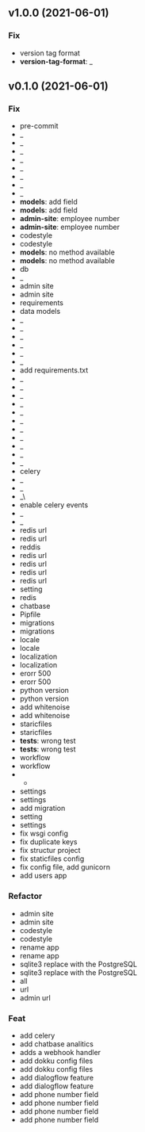 ## v1.0.0 (2021-06-01)

### Fix

- version tag format
- **version-tag-format**: _

## v0.1.0 (2021-06-01)

### Fix

- pre-commit
- _
- _
- _
- _
- _
- _
- _
- _
- **models**: add field
- **models**: add field
- **admin-site**: employee number
- **admin-site**: employee number
- codestyle
- codestyle
- **models**: no method available
- **models**: no method available
- db
- _
- admin site
- admin site
- requirements
- data models
- _
- _
- _
- _
- _
- _
- add requirements.txt
- _
- _
- _
- _
- _
- _
- _
- _
- _
- _
- _
- celery
- _
- _
- _\
- enable celery events
- _
- _
- redis url
- redis url
- reddis
- redis url
- redis url
- redis url
- redis url
- setting
- redis
- chatbase
- Pipfile
- migrations
- migrations
- locale
- locale
- localization
- localization
- erorr 500
- erorr 500
- python version
- python version
- add whitenoise
- add whitenoise
- staricfiles
- staricfiles
- **tests**: wrong test
- **tests**: wrong test
- workflow
- workflow
- -
- settings
- settings
- add migration
- setting
- settings
- fix wsgi config
- fix duplicate keys
- fix structur project
- fix staticfiles config
- fix config file, add gunicorn
- add users app

### Refactor

- admin site
- admin site
- codestyle
- codestyle
- rename app
- rename app
- sqlite3 replace with the PostgreSQL
- sqlite3 replace with the PostgreSQL
- all
- url
- admin url

### Feat

- add celery
- add chatbase analitics
- adds a webhook handler
- add dokku config files
- add dokku config files
- add dialogflow feature
- add dialogflow feature
- add phone number field
- add phone number field
- add phone number field
- add phone number field

